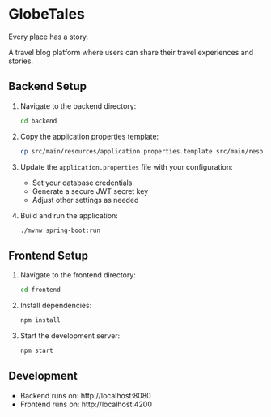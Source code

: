 # GlobeTales

Every place has a story.

A travel blog platform where users can share their travel experiences and stories.

## Backend Setup

1. Navigate to the backend directory:

   ```bash
   cd backend
   ```

2. Copy the application properties template:

   ```bash
   cp src/main/resources/application.properties.template src/main/resources/application.properties
   ```

3. Update the `application.properties` file with your configuration:

   - Set your database credentials
   - Generate a secure JWT secret key
   - Adjust other settings as needed

4. Build and run the application:
   ```bash
   ./mvnw spring-boot:run
   ```

## Frontend Setup

1. Navigate to the frontend directory:

   ```bash
   cd frontend
   ```

2. Install dependencies:

   ```bash
   npm install
   ```

3. Start the development server:
   ```bash
   npm start
   ```

## Development

- Backend runs on: http://localhost:8080
- Frontend runs on: http://localhost:4200
